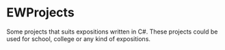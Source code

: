 # EWProjects
Some projects that suits expositions written in C#.
These projects could be used for school, college or any kind of expositions.
